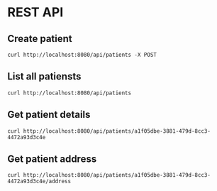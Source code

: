 # REST API

## Create patient

```
curl http://localhost:8080/api/patients -X POST
```

## List all patiensts

```
curl http://localhost:8080/api/patients
```

## Get patient details

```
curl http://localhost:8080/api/patients/a1f05dbe-3881-479d-8cc3-4472a93d3c4e
```

## Get patient address

```
curl http://localhost:8080/api/patients/a1f05dbe-3881-479d-8cc3-4472a93d3c4e/address
```
